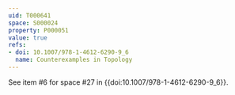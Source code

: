 ```yaml
---
uid: T000641
space: S000024
property: P000051
value: true
refs:
- doi: 10.1007/978-1-4612-6290-9_6
  name: Counterexamples in Topology
---
```


See item #6 for space #27 in {{doi:10.1007/978-1-4612-6290-9_6}}.
